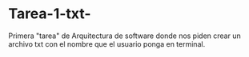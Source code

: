 # Tarea-1-txt-
Primera "tarea" de Arquitectura de software donde nos piden crear un archivo txt con el nombre que el usuario ponga en terminal.
